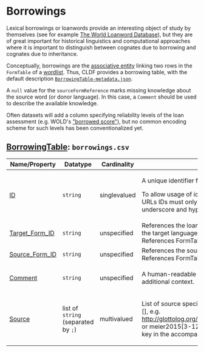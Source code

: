 # Borrowings

Lexical borrowings or loanwords provide an interesting object of study by themselves
(see for example [The World Loanword Database](http://wold.clld.org/)), but they
are of great important for historical linguistics and computational approaches 
where it is important to distinguish between cognates due to borrowing and cognates due to inheritance.

Conceptually, borrowings are the 
[associative entity](https://en.wikipedia.org/wiki/Associative_entity) 
linking two rows in the `FormTable` of a [wordlist](../../modules/Wordlist).
Thus, CLDF provides a borrowing table, with the default description
[`BorrowingTable-metadata.json`](BorrowingTable-metadata.json).

A `null` value for the `sourceFormReference` marks missing knowledge about the source word
(or donor language). In this case, a `Comment` should be used to describe the available
knowledge.

Often datasets will add a column specifying reliability levels of the loan assessment
(e.g. WOLD's ["borrowed score"](http://wold.clld.org/terms#borrowed_score)),
but no common encoding scheme for such levels has been conventionalized yet.

## [BorrowingTable](http://cldf.clld.org/v1.0/terms.rdf#BorrowingTable): `borrowings.csv`

Name/Property | Datatype | Cardinality | Description
 --- | --- | --- | --- 
[ID](http://cldf.clld.org/v1.0/terms.rdf#id) | `string` | singlevalued | <div> <p>A unique identifier for a row in a table.</p> <p> To allow usage of identifiers as path components of URLs IDs must only contain alphanumeric characters, underscore and hyphen. </p> </div> 
[Target_Form_ID](http://cldf.clld.org/v1.0/terms.rdf#targetFormReference) | `string` | unspecified | References the loanword, i.e. the form as borrowed into the target language<br>References FormTable
[Source_Form_ID](http://cldf.clld.org/v1.0/terms.rdf#sourceFormReference) | `string` | unspecified | References the source word of a borrowing<br>References FormTable
[Comment](http://cldf.clld.org/v1.0/terms.rdf#comment) | `string` | unspecified | <div> <p> A human-readable comment on a resource, providing additional context. </p> </div> 
[Source](http://cldf.clld.org/v1.0/terms.rdf#source) | list of `string` (separated by `;`) | multivalued | <div> <p>List of source specifications, of the form &lt;source_ID&gt;[], e.g. http://glottolog.org/resource/reference/id/318814[34], or meier2015[3-12] where meier2015 is a citation key in the accompanying BibTeX file.</p> </div> 